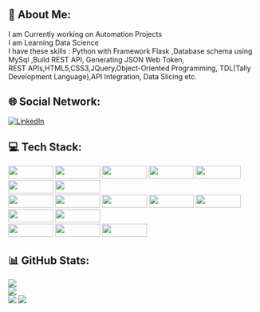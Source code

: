## 💫 About Me:
I am Currently working on Automation Projects <br>I am Learning  Data Science<br>I have these skills : Python with Framework Flask  ,Database schema using MySql ,Build REST API,
Generating JSON Web Token,<br>REST APIs,HTML5,CSS3,JQuery,Object-Oriented Programming, TDL(Tally Development Language),API Integration, Data Slicing etc.


## 🌐 Social Network:
[![LinkedIn](https://img.shields.io/badge/LinkedIn-%230077B5.svg?logo=linkedin&logoColor=white)](https://linkedin.com/in/rehanmondal01) 

## 💻 Tech Stack:
<p>
<img src="https://img.shields.io/badge/python-3670A0?style=flat-square&logo=python&logoColor=ffdd54" width="90px;" height="26px;">
<img src="https://img.shields.io/badge/flask-%23000.svg?style=flat-square&logo=flask&logoColor=white" width="90px;" height="26px;">
<img src="https://img.shields.io/badge/mysql-%2300f.svg?style=flat-square&logo=mysql&logoColor=white" width="90px;" height="26px;">
<img src="https://img.shields.io/badge/Postman-FF6C37?style=for-the-badge&logo=postman&logoColor=white" width="90px;" height="26px;">
<img src="https://img.shields.io/badge/JWT-black?style=for-the-badge&logo=JSON%20web%20tokens" width="90px;" height="26px;">
<img src="https://user-images.githubusercontent.com/125151906/224793390-61b56d1a-0068-4ec6-9f24-dcb750ee1070.png" width="90px;" height="26px;">
<img src="https://user-images.githubusercontent.com/125151906/222881526-152e5d8d-667b-4c03-86d4-2440a920c4a7.png" width="90px;" height="26px;"><br>

<img src="https://img.shields.io/badge/numpy-%23013243.svg?style=flat-square&logo=numpy&logoColor=white" width="90px;" height="26px;">
<img src="https://img.shields.io/badge/pandas-%23150458.svg?style=flat-square&logo=pandas&logoColor=white" width="90px;" height="26px;">
<img src="https://img.shields.io/badge/html5-%23E34F26.svg?style=flat-square&logo=html5&logoColor=white" width="90px;" height="26px;"> 
<img src="https://img.shields.io/badge/jquery-%230769AD.svg?style=flat-square&logo=jquery&logoColor=white" width="90px;" height="26px;">
<img src="https://img.shields.io/badge/bootstrap-%23563D7C.svg?style=flat-square&logo=bootstrap&logoColor=white" width="90px;" height="26px;">
<img src="https://img.shields.io/badge/apache-%23D42029.svg?style=flat-square&logo=apache&logoColor=white" width="90px;" height="26px;">
<img src="https://user-images.githubusercontent.com/125151906/224798237-35e56356-6e78-4c31-bbae-f9f7f46f6bc2.png" width="90px;" height="26px;"><br>
  
<img src="https://github.com/rehanmondal/rehanmondal/assets/125151906/43d5ce7b-c8b3-4707-8af0-e28b2281dd57" width="90px;" height="26px;">
<img src="https://github.com/rehanmondal/rehanmondal/assets/125151906/48223f04-a572-409c-a1a3-7f82276a1bf4" width="90px;" height="26px;">
<img src="https://github.com/rehanmondal/rehanmondal/assets/125151906/544dd21d-06e2-49f9-aae5-89cf0d0b309e" width="90px;" height="26px;">
</p>


## 📊 GitHub Stats:
![](https://github-readme-stats.vercel.app/api?username=rehanmondal&theme=highcontrast&hide_border=true&include_all_commits=true&count_private=true)<br/>
![](https://github-readme-streak-stats.herokuapp.com/?user=rehanmondal&theme=highcontrast&hide_border=true)<br/>
![](https://github-readme-stats.vercel.app/api/top-langs/?username=rehanmondal&theme=highcontrast&hide_border=true&include_all_commits=true&count_private=true&layout=compact)
[![](https://visitcount.itsvg.in/api?id=rehanmondal&icon=0&color=0)](https://visitcount.itsvg.in)





